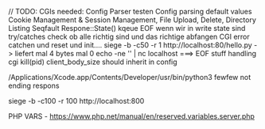 // TODO: CGIs needed:
Config Parser testen
Config parsing default values
Cookie Management & Session Management,
File Upload,
Delete,
Directory Listing
Seqfault Respone::State()
kqeue EOF wenn wir in write state sind
try/catches check ob alle richtig sind und das richtige abfangen
CGI error catchen und reset und init....
siege -b -c50 -r 1 http://localhost:80/hello.py -> liefert mal 4 bytes mal 0
echo -ne '' | nc localhost ===> EOF stuff handling
cgi kill(pid)
client_body_size should inherit in config

/Applications/Xcode.app/Contents/Developer/usr/bin/python3 fewfew not ending respons



siege -b -c100 -r 100 http://localhost:800

PHP VARS - https://www.php.net/manual/en/reserved.variables.server.php
<!-- 'PATH_INFO'
    Contains any client-provided pathname information trailing the actual script filename but preceding the query string, if available. For instance, if the current script was accessed via the URI http://www.example.com/php/path_info.php/some/stuff?foo=bar, then $_SERVER['PATH_INFO'] would contain /some/stuff. -->
